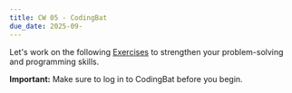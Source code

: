 ```yaml
---
title: CW 05 - CodingBat
due_date: 2025-09-
---
```


Let's work on the following [Exercises](https://codingbat.com/home/jnovillo@stuy.edu/apcsa_warmup) to strengthen your problem-solving and programming skills.

**Important:** Make sure to log in to CodingBat before you begin.

